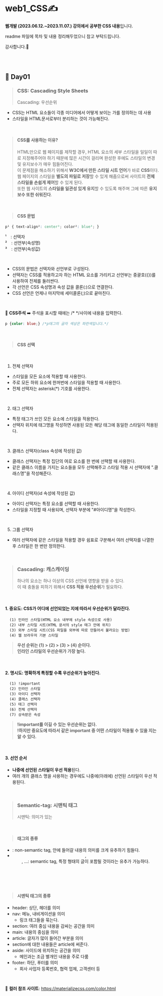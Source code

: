 # web1_CSS✍️
**웹개발 (2023.06.12.~2023.11.07.) 강의에서 공부한 CSS 내용**입니다.

readme 파일에 목차 및 내용 정리해두었으니 참고 부탁드립니다.

감사합니다.🥰


<br><br>

## 📝 Day01
> ### CSS: Cascading Style Sheets
> Cascading: 우선순위
- CSS는 HTML 요소들이 각종 미디어에서 어떻게 보이는 가를 정의하는 데 사용
- 스타일을 HTML문서로부터 분리하는 것이 가능해진다.

<br>

> #### CSS를 사용하는 이유?
> HTML만으로 웹 페이지를 제작할 경우, HTML 요소의 세부 스타일을 일일이 따로 지정해주어야 하기 때문에 많은 시간이 걸리며 완성한 후에도 스타일의 변경 및 유지보수가 매우 힘들어진다.  
> 이 문제점을 해소하기 위해서 **W3C에서 만든 스타일 시트 언어**가 바로 **CSS**이다.  
> 웹 페이지의 스타일을 **별도의 파일로 저장**할 수 있게 해줌으로써 사이트의 **전체 스타일을 손쉽게 제어**할 수 있게 된다.  
> 또한 웹 사이트의 **스타일을 일관성 있게 유지**할 수 있도록 해주며 그에 따른 **유지보수 또한 쉬워진다**.

<br>

> #### CSS 문법
```css
p¹ { text-align²: center³; color²: blue³; }
```
¹　: 선택자  
²　: 선언부(속성명)  
³　: 선언부(속성값)  

<br>

- CSS의 문법은 선택자와 선언부로 구성된다.
- 선택자는 CSS를 적용하고자 하는 HTML 요소를 가리키고 선언부는 중괄호({})를 사용하여 전체를 둘러싼다.
- 각 선언은 CSS 속성명과 속성 값을 콜론(:)으로 연결한다.
- CSS 선언은 언제나 마지막에 세미콜론(;)으로 끝마친다.

<br>

📌 **CSS주석** ➡️ 주석을 표시할 때에는 /* */사이에 내용을 입력한다.  
```css
p {color: blue;} /*p태그의 글자 색상은 파란색입니다.*/
```

<br>

> #### CSS 선택

<br>

1. 전체 선택자
- 스타일을 모든 요소에 적용할 때 사용한다.
- 주로 모든 하위 요소에 한꺼번에 스타일을 적용할 때 사용한다.
- 전체 선택자는 asterisk(*) 기호를 사용한다.

<br>

2. 태그 선택자
- 특정 태그가 쓰인 모든 요소에 스타일을 적용한다.
- 선택자 위치에 태그명을 작성하면 사용된 모든 해당 태그에 동일한 스타일이 적용된다.

<br>

3. 클래스 선택자(class 속성에 작성된 값)
- 클래스 선택자는 특정 집단의 여로 요소를 한 번에 선택할 때 사용한다.
- 같은 클래스 이름을 가지는 요소들을 모두 선택해주고 스타일 적용 시 선택자에 ".클래스명"을 작성해준다.

<br>

4. 아이디 선택자(id 속성에 작성된 값)
- 아이디 선택자는 특정 요소를 선택할 때 사용한다.
- 스타일을 지정할 때 사용되며, 선택자 부분에 "#아이디명"을 작성한다.

<br>

5. 그룹 선택자
- 여러 선택자에 같은 스타일을 적용할 경우 쉼표로 구분해서 여러 선택자를 나열한 후 스타일은 한 번만 정의한다.

<br>

> ### Cascading: 캐스캐이딩
> 하나의 요소는 하나 이상의 CSS 선언에 영향을 받을 수 있다.  
>  이 때 충돌을 피하기 위해서 **CSS 적용 우선순위**가 필요하다.

<br>

 #### 1. 중요도: CSS가 어디에 선언되었는 지에 따라서 우선순위가 달라진다.  
      (1) 인라인 스타일(HTML 요소 내부에 style 속성으로 사용)  
      (2) 내부 스타일 시트(HTML 문서의 style 태그 안에 위치)  
      (3) 외부 스타일 시트(CSS 파일을 외부에 따로 만들어서 불러오는 방법)  
      (4) 웹 브라우저 기본 스타일  

> **우선 순위는 (1) > (2) > (3) > (4) 순이다.**  
> **인라인 스타일의 우선순위가 가장 높다.**

<br>

#### 2. 명시도: 명확하게 특정할 수록 우선순위가 높아진다.  
      (1) !important  
      (2) 인라인 스타일  
      (3) 아이디 선택자  
      (4) 클래스 선택자  
      (5) 태그 선택자  
      (6) 전체 선택자  
      (7) 상속받은 속성  

> **!important를 이길 수 있는 우선순위는 없다.**  
> **!하지만 중요도에 따라서 같은 important 중 어떤 스타일이 적용될 수 있을 지는 알 수 있다.**  

<br>

#### 3. 선언 순서
- **나중에 선언된 스타일이 우선 적용**된다.
- 여러 개의 클래스 명을 사용하는 경우에도 나중에(아래에) 선언된 스타일이 우선 적용된다.

<br>

> ### Semantic-tag: 시맨틱 태그
> 시맨틱: 의미가 있는

<br>

> #### 태그의 종류
- <div>: non-semantic tag, 안에 들어갈 내용의 의미를 크게 유추하기 힘들다.  
- <header>, <footer>, ...: semantic tag, 특정 형태의 글이 포함될 것이라는 유추가 가능하다.

<br>

> #### 시맨틱 태그의 종류
- header: 상단, 헤더를 의미
- nav: 메뉴, 내비게이션을 의미
  - 링크 태그들을 묶는다.
- section: 여러 중심 내용을 감싸는 공간을 의미
- main: 내용의 중심을 의미
- article: 글자가 많이 들어간 부분을 의미
- section에 대한 내용들은 article에 써준다.
- aside: 사이드에 위치하는 공간을 의미
  - 메인과는 조금 별개인 내용을 주로 다룸
- footer: 하단, 푸터를 의미
  - 회사 사업자 등록번호, 협력 업체, 고객센터 등

<br>

📌 **컬러 참조 사이트**: https://materializecss.com/color.html













